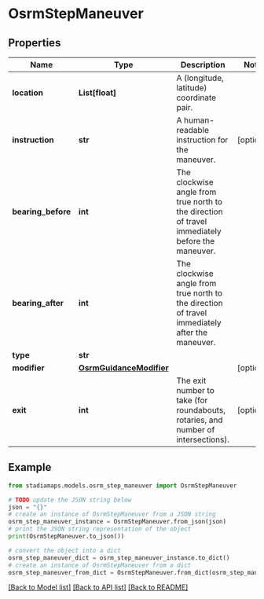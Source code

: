 # OsrmStepManeuver


## Properties

Name | Type | Description | Notes
------------ | ------------- | ------------- | -------------
**location** | **List[float]** | A (longitude, latitude) coordinate pair. | 
**instruction** | **str** | A human-readable instruction for the maneuver. | [optional] 
**bearing_before** | **int** | The clockwise angle from true north to the direction of travel immediately before the maneuver. | 
**bearing_after** | **int** | The clockwise angle from true north to the direction of travel immediately after the maneuver. | 
**type** | **str** |  | 
**modifier** | [**OsrmGuidanceModifier**](OsrmGuidanceModifier.md) |  | [optional] 
**exit** | **int** | The exit number to take (for roundabouts, rotaries, and number of intersections). | [optional] 

## Example

```python
from stadiamaps.models.osrm_step_maneuver import OsrmStepManeuver

# TODO update the JSON string below
json = "{}"
# create an instance of OsrmStepManeuver from a JSON string
osrm_step_maneuver_instance = OsrmStepManeuver.from_json(json)
# print the JSON string representation of the object
print(OsrmStepManeuver.to_json())

# convert the object into a dict
osrm_step_maneuver_dict = osrm_step_maneuver_instance.to_dict()
# create an instance of OsrmStepManeuver from a dict
osrm_step_maneuver_from_dict = OsrmStepManeuver.from_dict(osrm_step_maneuver_dict)
```
[[Back to Model list]](../README.md#documentation-for-models) [[Back to API list]](../README.md#documentation-for-api-endpoints) [[Back to README]](../README.md)



